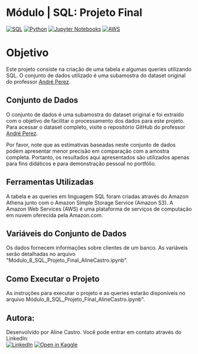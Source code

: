 # Módulo | SQL: Projeto Final
[![SQL](https://img.shields.io/badge/SQL-4479A1?style=for-the-badge&logo=sql&logoColor=white)](https://pt.wikipedia.org/wiki/SQL)
[![Python](https://img.shields.io/badge/Python-3776AB?style=for-the-badge&logo=python&logoColor=white)](https://www.python.org/)
[![Jupyter Notebooks](https://img.shields.io/badge/Jupyter_Notebooks-F37626?style=for-the-badge&logo=jupyter&logoColor=white)](https://jupyter.org/)
[![AWS](https://img.shields.io/badge/AWS-232F3E?style=for-the-badge&logo=amazon-aws&logoColor=white)](https://aws.amazon.com/)

# Objetivo

Este projeto consiste na criação de uma tabela e algumas queries utilizando SQL. O conjunto de dados utilizado é uma subamostra do dataset
original do professor [André Perez](https://github.com/andre-marcos-perez). 

## Conjunto de Dados

O conjunto de dados é uma subamostra do dataset original e foi extraído com o objetivo de facilitar o processamento dos 
dados para este projeto. Para acessar o dataset completo, visite o repositório GitHub do professor [André Perez](https://github.com/andre-marcos-perez).

Por favor, note que as estimativas baseadas neste conjunto de dados podem apresentar menor precisão em comparação com a 
amostra completa. Portanto, os resultados aqui apresentados são utilizados apenas para fins didáticos e 
para demonstração pessoal no portfólio.

## Ferramentas Utilizadas

A tabela e as queries em linguagem SQL foram criadas através do Amazon Athena junto com o 
Amazon Simple Storage Service (Amazon S3). A Amazon Web Services (AWS) é uma plataforma de serviços de computação em nuvem 
oferecida pela Amazon.com.

## Variáveis do Conjunto de Dados

Os dados fornecem informações sobre clientes de um banco. As variáveis serão detalhadas no arquivo "Módulo_8_SQL_Projeto_Final_AlineCastro.ipynb".

## Como Executar o Projeto

As instruções para executar o projeto e as queries estarão disponíveis no arquivo Módulo_8_SQL_Projeto_Final_AlineCastro.ipynb".

## Autora:

Desenvolvido por Aline Castro. Você pode entrar em contato através do LinkedIn:<br>
[![LinkedIn](https://img.shields.io/badge/linkedin-%230077B5.svg?style=for-the-badge&logo=linkedin&logoColor=white)](https://www.linkedin.com/in/alinecastrosantos/)
[![Open in Kaggle](https://img.shields.io/badge/Open_in_Kaggle-20BEFF?style=for-the-badge&logo=kaggle&logoColor=white)](https://www.kaggle.com/code/alinedecastrosantos/sql-projeto-final-alinecastro-ipynb?rvi=1)




